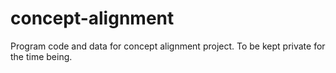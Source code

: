 # concept-alignment
Program code and data for concept alignment project. To be kept private for the time being.
